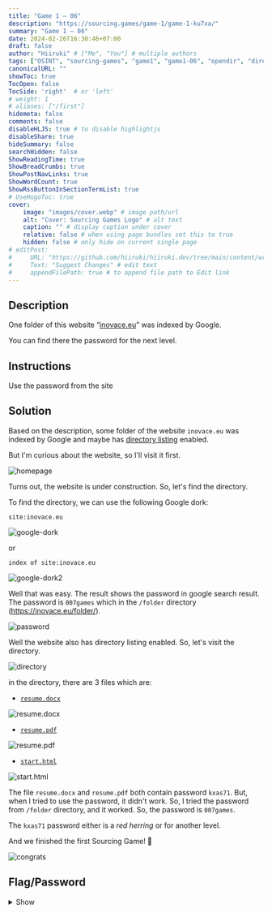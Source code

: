 ```yaml
---
title: "Game 1 – 06"
description: "https://sourcing.games/game-1/game-1-ku7xa/"
summary: "Game 1 – 06"
date: 2024-02-26T16:30:46+07:00
draft: false
author: "Hiiruki" # ["Me", "You"] # multiple authors
tags: ["OSINT", "sourcing-games", "game1", "game1-06", "opendir", "directory-listing"]
canonicalURL: ""
showToc: true
TocOpen: false
TocSide: 'right'  # or 'left'
# weight: 1
# aliases: ["/first"]
hidemeta: false
comments: false
disableHLJS: true # to disable highlightjs
disableShare: true
hideSummary: false
searchHidden: false
ShowReadingTime: true
ShowBreadCrumbs: true
ShowPostNavLinks: true
ShowWordCount: true
ShowRssButtonInSectionTermList: true
# UseHugoToc: true
cover:
    image: "images/cover.webp" # image path/url
    alt: "Cover: Sourcing Games Logo" # alt text
    caption: "" # display caption under cover
    relative: false # when using page bundles set this to true
    hidden: false # only hide on current single page
# editPost:
#     URL: "https://github.com/hiiruki/hiiruki.dev/tree/main/content/writeups/sourcing-games/game1-06/index.md"
#     Text: "Suggest Changes" # edit text
#     appendFilePath: true # to append file path to Edit link
---
```


## Description

One folder of this website “[inovace.eu](https://inovace.eu/)” was indexed by Google.

You can find there the password for the next level.

## Instructions

Use the password from the site

## Solution

Based on the description, some folder of the website `inovace.eu` was indexed by Google and maybe has [directory listing](https://probely.com/vulnerabilities/directory-listing) enabled.

But I'm curious about the website, so I'll visit it first.

![homepage](images/homepage.webp#center)

Turns out, the website is under construction. So, let's find the directory.

To find the directory, we can use the following Google dork:

```plaintext
site:inovace.eu
```

![google-dork](images/google-dork.webp#center)

or

```plaintext
index of site:inovace.eu
```

![google-dork2](images/google-dork2.webp#center)

Well that was easy. The result shows the password in google search result. The password is `007games` which in the `/folder` directory (https://inovace.eu/folder/).

![password](images/password.webp#center)

Well the website also has directory listing enabled. So, let's visit the directory.

![directory](images/dir-listing.webp#center)

in the directory, there are 3 files which are:

- [`resume.docx`](files/resume.docx)

![resume.docx](images/resume-docx.webp#center)

- [`resume.pdf`](files/resume.pdf)

![resume.pdf](images/resume-pdf.webp#center)

- [`start.html`](files/start.html)

![start.html](images/start-html.webp#center)

The file `resume.docx` and `resume.pdf` both contain password `kxas71`. But, when I tried to use the password, it didn't work. So, I tried the password from `/folder` directory, and it worked. So, the password is `007games`.

The `kxas71` password either is a _red herring_ or for another level.

And we finished the first Sourcing Game! 🎉

![congrats](images/congrats.webp#center "https://sourcing.games/game-1/game-1-fs7ff/")

## Flag/Password

<details>
<summary> Show </summary>

`007games`

</details>
